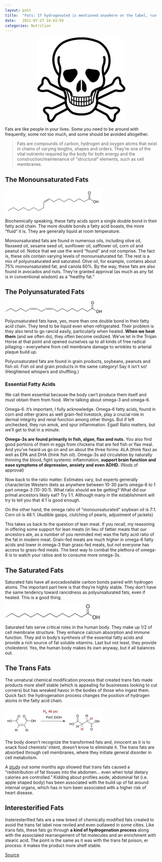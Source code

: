 ```yaml
---
layout: post
title:  "Fats: If hydrogenated is mentioned anywhere on the label, run."
date:   2011-07-27 14:43:59
categories: Nutrition
---
```


<img src="/assets/poison.jpg" style="display: block; margin: auto;" width=""/>


Fats are like people in your lives. Some you need to be around with frequently, 
some not too much, and some should be avoided altogether.

> Fats are compounds of carbon, hydrogen and oxygen atoms that exist in chains of varying lengths, shapes and orders. They’re one of the vital nutrients required by the body for both energy and the construction/maintenance of “structural” elements, such as cell membranes.



## The Monounsaturated Fats

<img src="/assets/monounsaturated_fats.jpg"  width=""/>


Biochemically speaking, these fatty acids sport a single double bond in their fatty acid chain. The more double bonds a fatty acid boasts, the more “fluid” it is. They are generally liquid at room temperature.


Monounsaturated fats are found in numerous oils, including olive oil, flaxseed oil, sesame seed oil, sunflower oil, safflower oil, corn oil and peanut oil. Notice that we use the word “found” and not comprise. The fact is, these oils contain varying levels of monounsaturated fat. The rest is a mix of polyunsaturated and saturated. Olive oil, for example, contains about 75% monounsaturated fat, and canola 60%. By the way, these fats are also found in avocados and nuts. They’re granted approval (as much as any fat is in conventional wisdom) as a “healthy fat.”



## The Polyunsaturated Fats

<img src="/assets/polyunsaturated_fats.jpg"  width=""/>


Polyunsaturated fats have, yes, more than one double bond in their fatty acid chain. They tend to be liquid even when refrigerated. Their problem is they also tend to go rancid easily, particularly when heated. **When we heat them** (and we often do), they often become oxidized. We’ve let in the Trojan Horse at that point and opened ourselves up to all kinds of free radical pillaging – everywhere from cell membrane damage to wrinkles to arterial plaque build up.

Polyunsaturated fats are found in grain products, soybeans, peanuts and fish oil. Fish oil and grain products in the same category! Say it isn’t so! (Heightened whispers and shuffling.)

### Essential Fatty Acids

We call them essential because the body can’t produce them itself and must obtain them from food. 
We’re talking about omega-3 and omega-6.

Omega-6. It’s important, I fully acknowledge. Omega-6 fatty acids, found in corn and other grains as well grain-fed livestock, play a crucial role in dermal integrity and renal function among other things. But if left unchecked, they run amok, and spur inflammation. Egad! Ratio matters, but we’ll get to that in a minute.



**Omega-3s are found primarily in fish, algae, flax and nuts.** You also find good portions of them in eggs from chickens that are fed fish or flax meal. And you’ve heard us go on and on about the three forms: ALA (think flax) as well as EPA and DHA (think fish oil). Omega-3s aid circulation by naturally thinning the blood, fight systemic inflammation, **support brain function and ease symptoms of depression, anxiety and even ADHD.** (Nods of approval)


Now back to the ratio matter. Estimates vary, but experts generally characterize Western diets as anywhere between 10-30 parts omega-6 to 1 part omega-3 (10-30:1). What ratio should we be getting? What did our primal ancestors likely eat? Try 1:1. Although many in the establishment will try to tell you that 4:1 is good enough. 

On the other hand, the omega ratio of “monounsaturated” soybean oil is 7:1. Corn oil is 46:1. (Audible gasps, clutching of pearls, adjustment of jackets)

This takes us back to the question of lean meat. If you recall, my reasoning in offering some support for lean meats (in lieu of fattier meats that our ancestors ate, as a number of you reminded me) was the fatty acid ratio of the fat in modern meat. Grain-fed meats are much higher in omega-6 fatty acids and lower in omega-3 than grass-fed meats, but not everyone has access to grass-fed meats. The best way to combat the plethora of omega-6 is to watch your ratios and to consume more omega-3s.


## The Saturated Fats

Saturated fats have all avocadosilable carbon bonds paired with hydrogen atoms. The important part here is that they’re highly stable. They don’t have the same tendency toward rancidness as polyunsaturated fats, even if heated. This is a good thing.

<img src="/assets/saturated_fats.jpg"  width=""/>

Saturated fats serve critical roles in the human body. They make up 1/2 of cell membrane structure. They enhance calcium absorption and immune function. They aid in body’s synthesis of the essential fatty acids and provide a rich source of fat soluble vitamins. Last but not least, they provide cholesterol. Yes, the human body makes its own anyway, but it all balances out.

## The Trans Fats

The unnatural chemical modification process that created trans fats made products more shelf stable 
(which is appealing for businesses looking to cut corners) but has wreaked havoc in the bodies of those who ingest them.
Quick fact: the hydrogenation process changes the position of hydrogen atoms in the fatty acid chain.

<img src="/assets/trans_fats.jpg"  width=""/>

The body doesn’t recognize the transformed fats and, innocent as it is to snack food chemists’ intent, doesn’t know to eliminate it. The trans fats are absorbed through cell membranes, where they initiate general disorder in cell metabolism. 


A [study](http://www.sciencedaily.com/releases/2006/06/060619133024.htm) out some months ago showed that trans fats caused a “redistribution of fat tissues into the abdomen… even when total dietary calories are controlled.” Kidding about profiles aside, abdominal fat (i.e. apple shaped body) has been associated with the build up of fat around internal organs, which has in turn been associated with a higher risk of heart disease.


## Interesterified Fats

 Insteresterified fats are a new breed of chemically modified fats created to avoid the trans fat label now reviled and even outlawed in some cities. Like trans fats, these fats go through **a kind of hydrogenation process** along with the associated rearrangement of fat molecules and an enrichment with stearic acid. The point is the same as it was with the trans fat poison, er process: it makes the product more shelf stable.



[Source](http://www.marksdailyapple.com/fats/)  







































